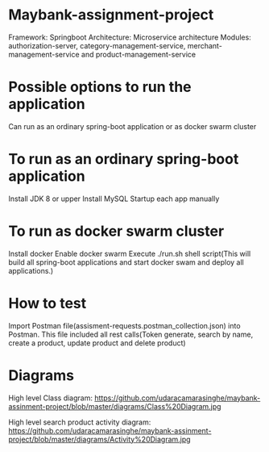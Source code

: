# Maybank-assignment-project

Framework: Springboot
Architecture: Microservice architecture
Modules: authorization-server, category-management-service, merchant-management-service and product-management-service

# Possible options to run the application

Can run as an ordinary spring-boot application or as docker swarm cluster

# To run as an ordinary spring-boot application

Install JDK 8 or upper
Install MySQL
Startup each app manually

# To run as docker swarm cluster

Install docker
Enable docker swarm
Execute ./run.sh shell script(This will build all spring-boot applications and start docker swam and deploy all applications.)

# How to test

Import Postman file(assisment-requests.postman_collection.json) into Postman.
This file included all rest calls(Token generate, search by name, create a product, update product and delete product)

# Diagrams

High level Class diagram: https://github.com/udaracamarasinghe/maybank-assinment-project/blob/master/diagrams/Class%20Diagram.jpg

High level search product activity diagram: https://github.com/udaracamarasinghe/maybank-assinment-project/blob/master/diagrams/Activity%20Diagram.jpg
